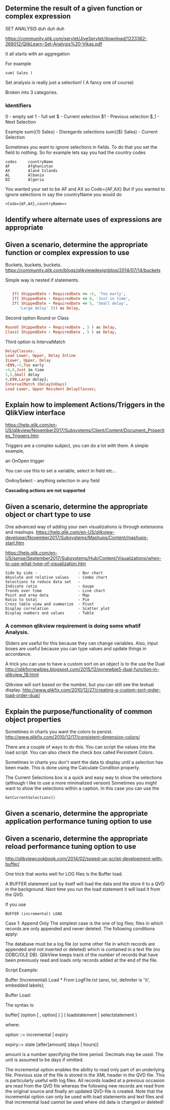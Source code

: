 ## Determine the result of a given function or complex expression

SET ANALYSIS duh duh duh

https://community.qlik.com/servlet/JiveServlet/download/1223362-268012/QlikLearn-Set-Analysis%20-Vikas.pdf

It all starts with an aggregation

For example 

    sum( Sales )

Set analysis is really just a selection! ( A fancy one of course)

Broken into 3 categories. 

### Identifiers
0 - empty set
1 - full set
$ - Current selection
$1 - Previous selection
$_1 - Next Selection

Example
sum({1} Sales) - Disregards selections
sum({$} Sales) - Current Selection

Sometimes you want to ignore selections in fields. To do that you set the field to nothing. So for example lets say you had the country 
codes

    codes     countryName
    AF        Afghanistan
    AX        Aland Islands
    AL        Albania
    DZ        Algeria

You wanted your set to be AF and AX so Code={AF,AX}
But if you wanted to ignore selections in say the countryName you would do 

    <Code={AF,AX},countryName=>


## Identify where alternate uses of expressions are appropriate


## Given a scenario, determine the appropriate function or complex expression to use

Buckets, buckets, buckets. https://community.qlik.com/blogs/qlikviewdesignblog/2014/07/14/buckets

Simple way is nested if statements.

```ruby

   If( ShippedDate - RequiredDate <= -5, 'Too early',
   If( ShippedDate - RequiredDate <= 0, 'Just in time',
   If( ShippedDate - RequiredDate <= 5, 'Small delay',
      'Large delay' ))) as Delay,
```

Second option Round or Class

```ruby
Round( ShippedDate - RequiredDate , 5 ) as Delay,
Class( ShippedDate - RequiredDate , 5 ) as Delay,
```

Third option is IntervalMatch

```ruby
DelayClasses:
Load Lower, Upper, Delay Inline
[Lower, Upper, Delay
-E99,-5,Too early
-4,0,Just in time
1,5,Small delay
6,E99,Large delay];
IntervalMatch (DelayInDays)
Load Lower, Upper Resident DelayClasses;
```

## Explain how to implement Actions/Triggers in the QlikView interface

https://help.qlik.com/en-US/qlikview/November2017/Subsystems/Client/Content/Document_Properties_Triggers.htm

Triggers are a complex subject, you can do a lot with them. A simple example,

an OnOpen trigger

You can use this to set a variable, select in field etc...

OnAnySelect - anything selection in any field

__Cascading actions are not supported__


## Given a scenario, determine the appropriate object or chart type to use

One advanced way of adding your own visualizations is through extensions and mashups.
https://help.qlik.com/en-US/qlikview-developer/November2017/Subsystems/Mashups/Content/mashups-start.htm



https://help.qlik.com/en-US/sense/September2017/Subsystems/Hub/Content/Visualizations/when-to-use-what-type-of-visualization.htm

    Side by side -                  - Bar chart
    Absolute and relative values    - Combo chart
    Selections to reduce data set   - 
    Indicate ratio                  - Gauge
    Trends over time                - Line chart
    Point and area data             - Map
    Ratio to total                  - Pie
    Cross table view and summarize  - Pivot
    Display correlation             - Scatter plot
    Display numbers and values      - Table
    
### A common qlikview requirement is doing some whatif Analysis. 
Sliders are useful for this because they can change variables.
Also, input boxes are useful because you can type values and update things in accordance.

A trick you can use to have a custom sort on an object is to the use the Dual
http://qlikfornewbies.blogspot.com/2015/12/qvnewbie5-dual-function-in-qlikview_18.html

Qlikview will sort based on the number, but you can still see the textual display.
http://www.qlikfix.com/2010/12/27/creating-a-custom-sort-order-load-order-dual/

## Explain the purpose/functionality of common object properties

Sometimes in charts you want the colors to persist. http://www.qlikfix.com/2010/12/17/consistent-dimension-colors/

There are a couple of ways to do this. You can script the values into the load script.
You can also check the check box called Persistent Colors.

Sometimes in charts you don't want the data to display until a selection has been made. This is done using the Calculate Condition property.

The Current Selections box is a quick and easy way to show the selections (although I like to use a more minimalized version)
Sometimes you might want to show the selections within a caption. In this case you can use the

    GetCurrentSelections()


## Given a scenario, determine the appropriate application performance tuning option to use




## Given a scenario, determine the appropriate reload performance tuning option to use
http://qlikviewcookbook.com/2014/02/speed-up-script-development-with-buffer/

One trick that works well for LOG files is the Buffer load.

A BUFFER statement just by itself will load the data and the store it to a QVD in the background. Next time you run the load statement it will load it from the QVD.

If you use

    BUFFER (incremental) LOAD
    
Case 1: Append Only
The simplest case is the one of log files; files in which records are only appended and never deleted. The following conditions apply:

The database must be a log file (or some other file in which records are appended and not inserted or deleted) which is contained in a text file (no ODBC/OLE DB). 
QlikView keeps track of the number of records that have been previously read and loads only records added at the end of the file.


Script Example:

Buffer (Incremental) Load * From LogFile.txt (ansi, txt, delimiter is '\t', embedded labels);

Buffer Load:

The syntax is:

buffer[ (option [ , option] ) ] ( loadstatement | selectstatement )

where:

option ::= incremental | expiry

expiry::= stale [after]amount[ (days | hours)]

amount is a number specifying the time period. Decimals may be used. The unit is assumed to be days if omitted.

The incremental option enables the ability to read only part of an underlying file. Previous size of the file is stored in the XML header in the QVD file. This is particularly useful with log files. All records loaded at a previous occasion are read from the QVD file whereas the following new records are read from the original source and finally an updated QVD-file is created. Note that the incremental option can only be used with load statements and text files and that incremental load cannot be used where old data is changed or deleted!
    

